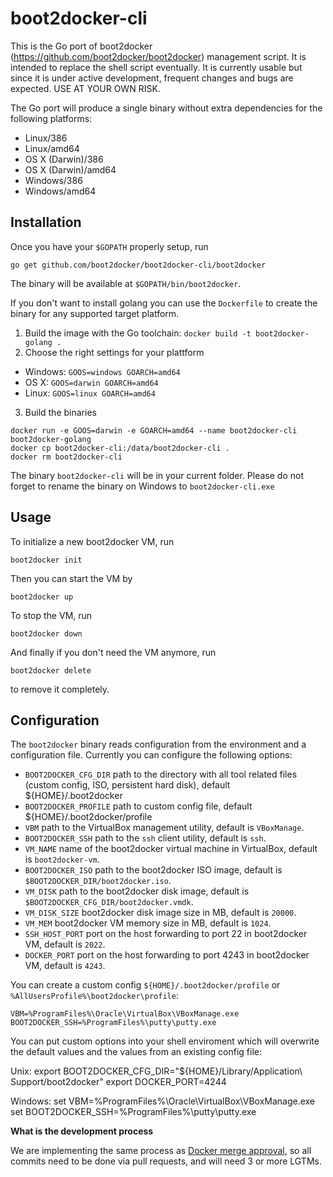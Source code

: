 # boot2docker-cli

This is the Go port of boot2docker (https://github.com/boot2docker/boot2docker)
management script. It is intended to replace the shell script eventually. It is
currently usable but since it is under active development, frequent changes and
bugs are expected. USE AT YOUR OWN RISK. 

The Go port will produce a single binary without extra dependencies for the
following platforms:

- Linux/386
- Linux/amd64
- OS X (Darwin)/386
- OS X (Darwin)/amd64
- Windows/386
- Windows/amd64


## Installation

Once you have your `$GOPATH` properly setup, run

    go get github.com/boot2docker/boot2docker-cli/boot2docker


The binary will be available at `$GOPATH/bin/boot2docker`.

If you don't want to install golang you can use the `Dockerfile` to create the
binary for any supported target platform.

1. Build the image with the Go toolchain: `docker build -t boot2docker-golang .`
2. Choose the right settings for your plattform
  * Windows: `GOOS=windows GOARCH=amd64`
  * OS X: `GOOS=darwin GOARCH=amd64`
  * Linux: `GOOS=linux GOARCH=amd64`
3. Build the binaries
```
docker run -e GOOS=darwin -e GOARCH=amd64 --name boot2docker-cli boot2docker-golang
docker cp boot2docker-cli:/data/boot2docker-cli .
docker rm boot2docker-cli
```

The binary `boot2docker-cli` will be in your current folder.
Please do not forget to rename the binary on Windows to `boot2docker-cli.exe`


## Usage

To initialize a new boot2docker VM, run

    boot2docker init

Then you can start the VM by

    boot2docker up

To stop the VM, run

    boot2docker down

And finally if you don't need the VM anymore, run

    boot2docker delete

to remove it completely. 


## Configuration

The `boot2docker` binary reads configuration from the environment and a configuration file. Currently you can configure the following options:

- `BOOT2DOCKER_CFG_DIR` path to the directory with all tool related files (custom config, ISO, persistent hard disk), default ${HOME}/.boot2docker
- `BOOT2DOCKER_PROFILE` path to custom config file, default ${HOME}/.boot2docker/profile
- `VBM` path to the VirtualBox management utility, default is
  `VBoxManage`.
- `BOOT2DOCKER_SSH` path to the `ssh` client utility, default is `ssh`.
- `VM_NAME` name of the boot2docker virtual machine in VirtualBox,
  default is `boot2docker-vm`.
- `BOOT2DOCKER_ISO` path to the boot2docker ISO image, default is
  `$BOOT2DOCKER_DIR/boot2docker.iso`.
- `VM_DISK` path to the boot2docker disk image, default is
  `$BOOT2DOCKER_CFG_DIR/boot2docker.vmdk`.
- `VM_DISK_SIZE` boot2docker disk image size in MB, default is `20000`.
- `VM_MEM` boot2docker VM memory size in MB, default is `1024`.
- `SSH_HOST_PORT` port on the host forwarding to port 22 in boot2docker
  VM, default is `2022`.
- `DOCKER_PORT` port on the host forwarding to port 4243 in
  boot2docker VM, default is `4243`.

You can create a custom config `${HOME}/.boot2docker/profile` or `%AllUsersProfile%\boot2docker\profile`:

    VBM=%ProgramFiles%\Oracle\VirtualBox\VBoxManage.exe
    BOOT2DOCKER_SSH=%ProgramFiles%\putty\putty.exe

You can put custom options into your shell enviroment which will overwrite the default values and the values from an existing config file:

Unix:
    export BOOT2DOCKER_CFG_DIR="${HOME}/Library/Application\ Support/boot2docker"
    export DOCKER_PORT=4244

Windows:
    set VBM=%ProgramFiles%\Oracle\VirtualBox\VBoxManage.exe
    set BOOT2DOCKER_SSH=%ProgramFiles%\putty\putty.exe


**What is the development process**

We are implementing the same process as [Docker merge approval](https://github.com/dotcloud/docker/blob/master/CONTRIBUTING.md#merge-approval), so all commits need to be done via pull requests, and will need 3 or more LGTMs.
